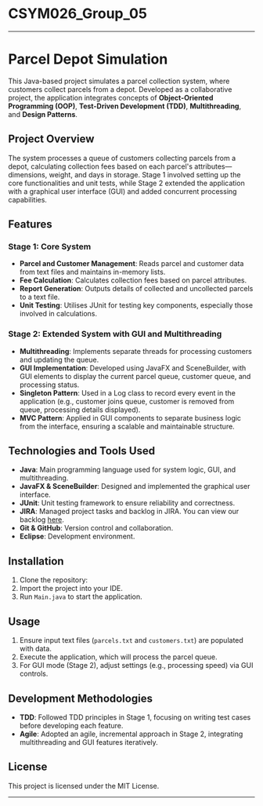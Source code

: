 # CSYM026_Group_05
---

# Parcel Depot Simulation

This Java-based project simulates a parcel collection system, where customers collect parcels from a depot. Developed as a collaborative project, the application integrates concepts of **Object-Oriented Programming (OOP)**, **Test-Driven Development (TDD)**, **Multithreading**, and **Design Patterns**.

## Project Overview

The system processes a queue of customers collecting parcels from a depot, calculating collection fees based on each parcel's attributes—dimensions, weight, and days in storage. Stage 1 involved setting up the core functionalities and unit tests, while Stage 2 extended the application with a graphical user interface (GUI) and added concurrent processing capabilities.

## Features

### Stage 1: Core System
- **Parcel and Customer Management**: Reads parcel and customer data from text files and maintains in-memory lists.
- **Fee Calculation**: Calculates collection fees based on parcel attributes.
- **Report Generation**: Outputs details of collected and uncollected parcels to a text file.
- **Unit Testing**: Utilises JUnit for testing key components, especially those involved in calculations.

### Stage 2: Extended System with GUI and Multithreading
- **Multithreading**: Implements separate threads for processing customers and updating the queue.
- **GUI Implementation**: Developed using JavaFX and SceneBuilder, with GUI elements to display the current parcel queue, customer queue, and processing status. 
- **Singleton Pattern**: Used in a Log class to record every event in the application (e.g., customer joins queue, customer is removed from queue, processing details displayed).
- **MVC Pattern**: Applied in GUI components to separate business logic from the interface, ensuring a scalable and maintainable structure.

## Technologies and Tools Used
- **Java**: Main programming language used for system logic, GUI, and multithreading.
- **JavaFX & SceneBuilder**: Designed and implemented the graphical user interface.
- **JUnit**: Unit testing framework to ensure reliability and correctness.
- **JIRA**: Managed project tasks and backlog in JIRA. You can view our backlog [here](https://csym026group05.atlassian.net/jira/software/projects/SCRUM/boards/1/backlog).
- **Git & GitHub**: Version control and collaboration.
- **Eclipse**: Development environment.

## Installation

1. Clone the repository:
2. Import the project into your IDE.
3. Run `Main.java` to start the application.

## Usage

1. Ensure input text files (`parcels.txt` and `customers.txt`) are populated with data.
2. Execute the application, which will process the parcel queue.
3. For GUI mode (Stage 2), adjust settings (e.g., processing speed) via GUI controls.

## Development Methodologies

- **TDD**: Followed TDD principles in Stage 1, focusing on writing test cases before developing each feature.
- **Agile**: Adopted an agile, incremental approach in Stage 2, integrating multithreading and GUI features iteratively.

## License

This project is licensed under the MIT License.

---


